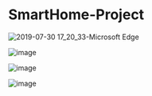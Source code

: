 # SmartHome-Project
![2019-07-30 17_20_33-Microsoft Edge](https://user-images.githubusercontent.com/29889439/62137738-1b82de00-b2ef-11e9-9293-1554caf39935.png)


![image](https://user-images.githubusercontent.com/29889439/62137865-5553e480-b2ef-11e9-92b9-9612b40c304a.png)

![image](https://user-images.githubusercontent.com/29889439/62137971-82a09280-b2ef-11e9-8fec-219b040c59f3.png)


![image](https://user-images.githubusercontent.com/29889439/62138030-9ba94380-b2ef-11e9-9791-19865cf3e85a.png)


